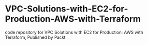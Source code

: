 # VPC-Solutions-with-EC2-for-Production-AWS-with-Terraform
code repository for VPC Solutions with EC2 for Production: AWS with Terraform, Published by Packt
